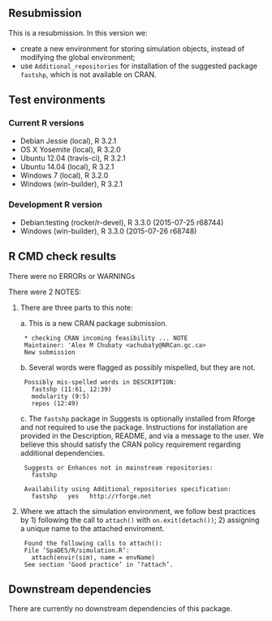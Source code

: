 ## Resubmission

This is a resubmission. In this version we:

* create a new environment for storing simulation objects, instead of modifying the global environment;
* use `Additional_repositories` for installation of the suggested package `fastshp`, which is not available on CRAN.

## Test environments

### Current R versions
* Debian Jessie           (local), R 3.2.1
* OS X Yosemite           (local), R 3.2.0
* Ubuntu 12.04        (travis-ci), R 3.2.1
* Ubuntu 14.04            (local), R 3.2.1
* Windows 7               (local), R 3.2.0
* Windows           (win-builder), R 3.2.1

### Development R version
* Debian:testing (rocker/r-devel), R 3.3.0 (2015-07-25 r68744)
* Windows           (win-builder), R 3.3.0 (2015-07-26 r68748)

## R CMD check results

There were no ERRORs or WARNINGs

There were 2 NOTES:

1. There are three parts to this note:

    a. This is a new CRAN package submission.

        * checking CRAN incoming feasibility ... NOTE
        Maintainer: 'Alex M Chubaty <achubaty@NRCan.gc.ca>
        New submission

    b. Several words were flagged as possibly mispelled, but they are not.
    
        Possibly mis-spelled words in DESCRIPTION:
          fastshp (11:61, 12:39)
          modularity (9:5)
          repos (12:49)

    c. The `fastshp` package in Suggests is optionally installed from Rforge and not required to use the package. Instructions for installation are provided in the Description, README, and via a message to the user. We believe this should satisfy the CRAN policy requirement regarding additional dependencies.

        Suggests or Enhances not in mainstream repositories:
          fastshp
        
        Availability using Additional_repositories specification:
          fastshp   yes   http://rforge.net

2. Where we attach the simulation environment, we follow best practices by 1) following the call to `attach()` with `on.exit(detach())`; 2) assigning a unique name to the attached enviroment.

        Found the following calls to attach():
        File ‘SpaDES/R/simulation.R’:
          attach(envir(sim), name = envName)
        See section ‘Good practice’ in ‘?attach’.

## Downstream dependencies

There are currently no downstream dependencies of this package.
